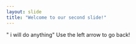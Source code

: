 ```yaml
---
layout: slide
title: "Welcome to our second slide!"
---
```

" i will do anything"
Use the left arrow to go back!
